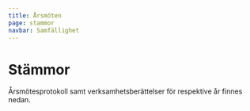 ```yaml
---
title: Årsmöten
page: stammor
navbar: Samfällighet
---
```


# Stämmor

Årsmötesprotokoll samt verksamhetsberättelser för respektive år finnes nedan.
